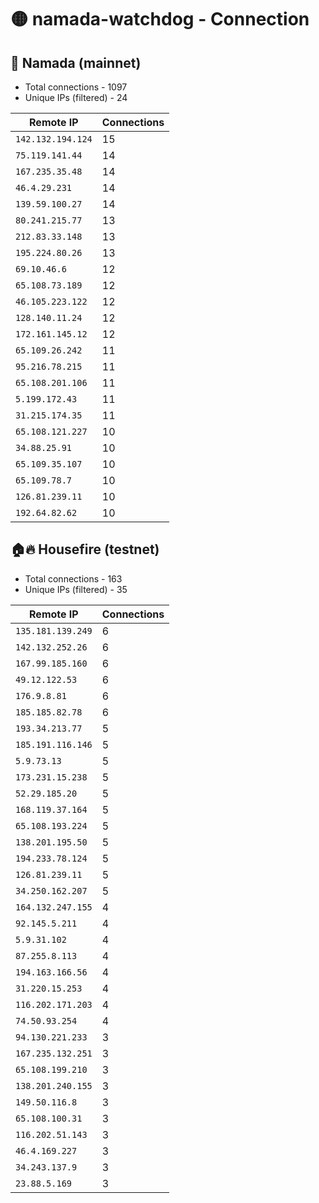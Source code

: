# 🟡 namada-watchdog - Connection

## 🚀 Namada (mainnet)
- Total connections - 1097
- Unique IPs (filtered) - 24

| Remote IP | Connections |
|-----------|-------------|
| `142.132.194.124` | 15 |
| `75.119.141.44` | 14 |
| `167.235.35.48` | 14 |
| `46.4.29.231` | 14 |
| `139.59.100.27` | 14 |
| `80.241.215.77` | 13 |
| `212.83.33.148` | 13 |
| `195.224.80.26` | 13 |
| `69.10.46.6` | 12 |
| `65.108.73.189` | 12 |
| `46.105.223.122` | 12 |
| `128.140.11.24` | 12 |
| `172.161.145.12` | 12 |
| `65.109.26.242` | 11 |
| `95.216.78.215` | 11 |
| `65.108.201.106` | 11 |
| `5.199.172.43` | 11 |
| `31.215.174.35` | 11 |
| `65.108.121.227` | 10 |
| `34.88.25.91` | 10 |
| `65.109.35.107` | 10 |
| `65.109.78.7` | 10 |
| `126.81.239.11` | 10 |
| `192.64.82.62` | 10 |

## 🏠🔥 Housefire (testnet)

- Total connections - 163
- Unique IPs (filtered) - 35

| Remote IP | Connections |
|-----------|-------------|
| `135.181.139.249` | 6 |
| `142.132.252.26` | 6 |
| `167.99.185.160` | 6 |
| `49.12.122.53` | 6 |
| `176.9.8.81` | 6 |
| `185.185.82.78` | 6 |
| `193.34.213.77` | 5 |
| `185.191.116.146` | 5 |
| `5.9.73.13` | 5 |
| `173.231.15.238` | 5 |
| `52.29.185.20` | 5 |
| `168.119.37.164` | 5 |
| `65.108.193.224` | 5 |
| `138.201.195.50` | 5 |
| `194.233.78.124` | 5 |
| `126.81.239.11` | 5 |
| `34.250.162.207` | 5 |
| `164.132.247.155` | 4 |
| `92.145.5.211` | 4 |
| `5.9.31.102` | 4 |
| `87.255.8.113` | 4 |
| `194.163.166.56` | 4 |
| `31.220.15.253` | 4 |
| `116.202.171.203` | 4 |
| `74.50.93.254` | 4 |
| `94.130.221.233` | 3 |
| `167.235.132.251` | 3 |
| `65.108.199.210` | 3 |
| `138.201.240.155` | 3 |
| `149.50.116.8` | 3 |
| `65.108.100.31` | 3 |
| `116.202.51.143` | 3 |
| `46.4.169.227` | 3 |
| `34.243.137.9` | 3 |
| `23.88.5.169` | 3 |

